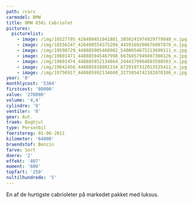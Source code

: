 ```yaml
---
path: /cars
carmodel: BMW
title: BMW 650i Cabriolet
pictures:
  picturelist:
    - image: /img/18527795_426480451041881_3850241974929779848_n.jpg
    - image: /img/18556247_426480554375204_4459169280676097870_n.jpg
    - image: /img/19598729_448885905468002_5400054675213690111_n.jpg
    - image: /img/19601471_448885945467998_6676857949497308126_n.jpg
    - image: /img/19601474_448885952134664_2444379964603598503_n.jpg
    - image: /img/19642456_448885918801334_8729197312013535411_n.jpg
    - image: /img/19756917_448885992134660_3275054742182070186_n.jpg
year: '0'
monthlycost: '5384'
firstcost: '80000'
value: '270000'
volume: '4,4'
cylindre: '8'
ventiler: '0'
gear: Aut.
traek: Baghjul
type: Personbil
foerstereg: 01-06-2011
kilometer: '64000'
braendstof: Benzin
farve: Sort
doere: '2'
effekt: '407'
moment: '600'
topfart: '250'
nultilhundrede: '5'
---
```

En af de hurtigste cabrioleter på markedet pakket med luksus.
